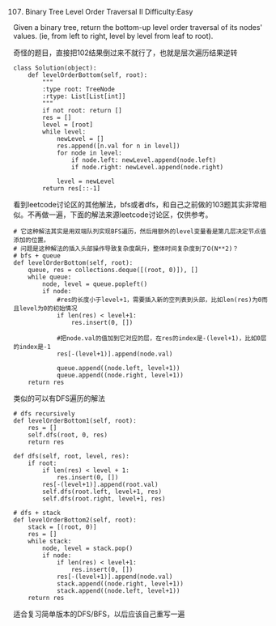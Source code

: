 107. Binary Tree Level Order Traversal II
Difficulty:Easy

Given a binary tree, return the bottom-up level order traversal of its nodes' values. (ie, from left to right, level by level from leaf to root).


奇怪的题目，直接把102结果倒过来不就行了，也就是层次遍历结果逆转
```
class Solution(object):
    def levelOrderBottom(self, root):
        """
        :type root: TreeNode
        :rtype: List[List[int]]
        """
        if not root: return []
        res = []
        level = [root]
        while level:
            newLevel = []
            res.append([n.val for n in level])
            for node in level:
                if node.left: newLevel.append(node.left)
                if node.right: newLevel.append(node.right)

            level = newLevel
        return res[::-1]
```

看到leetcode讨论区的其他解法，bfs或者dfs，和自己之前做的103题其实非常相似。不再做一遍，下面的解法来源leetcode讨论区，仅供参考。

```
# 它这种解法其实是用双端队列实现BFS遍历，然后用额外的level变量看是第几层决定节点值添加的位置。
# 问题是这种解法的插入头部操作导致复杂度飙升，整体时间复杂度到了O(N**2)？
# bfs + queue   
def levelOrderBottom(self, root):
    queue, res = collections.deque([(root, 0)]), []
    while queue:
        node, level = queue.popleft()
        if node:
            #res的长度小于level+1，需要插入新的空列表到头部，比如len(res)为0而且level为0的初始情况
            if len(res) < level+1:
                res.insert(0, [])

            #把node.val的值加到它对应的层，在res的index是-(level+1)，比如0层的index是-1
            res[-(level+1)].append(node.val)

            queue.append((node.left, level+1))
            queue.append((node.right, level+1))
    return res
```

类似的可以有DFS遍历的解法
```
# dfs recursively
def levelOrderBottom1(self, root):
    res = []
    self.dfs(root, 0, res)
    return res

def dfs(self, root, level, res):
    if root:
        if len(res) < level + 1:
            res.insert(0, [])
        res[-(level+1)].append(root.val)
        self.dfs(root.left, level+1, res)
        self.dfs(root.right, level+1, res)

# dfs + stack
def levelOrderBottom2(self, root):
    stack = [(root, 0)]
    res = []
    while stack:
        node, level = stack.pop()
        if node:
            if len(res) < level+1:
                res.insert(0, [])
            res[-(level+1)].append(node.val)
            stack.append((node.right, level+1))
            stack.append((node.left, level+1))
    return res
```

适合复习简单版本的DFS/BFS，以后应该自己重写一遍
